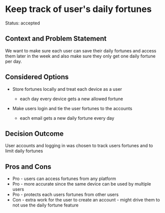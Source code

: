 # Keep track of user's daily fortunes 
Status: accepted 

## Context and Problem Statement
We want to make sure each user can save their daily fortunes and access them later in the week and also make sure they only get one daily fortune per day. 

## Considered Options
* Store fortunes locally and treat each device as a user 
    - each day every device gets a new allowed fortune 

* Make users login and tie the user fortunes to the accounts 
    - each email gets a new daily fortune every day 

## Decision Outcome
User accounts and logging in was chosen to track users fortunes and to limit daily fortunes 

## Pros and Cons 
* Pro - users can access fortunes from any platform 
* Pro - more accurate since the same device can be used by multiple users 
* Pro - protects each users fortunes from other users 
* Con - extra work for the user to create an account - might drive them to not use the daily fortune feature 